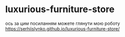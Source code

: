 # luxurious-furniture-store

ось за цим посиланням можете глянути мою роботу
https://serhiislynko.github.io/luxurious-furniture-store/
